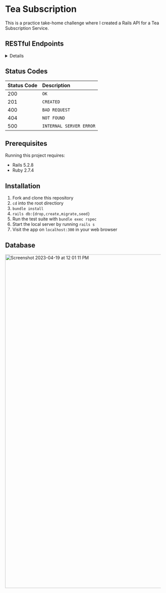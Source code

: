 # Tea Subscription

This is a practice take-home challenge where I created a Rails API for a Tea Subscription Service.

## RESTful Endpoints

<details close>


## New Subscription

```http
POST /api/v1/subscriptions
```

<details close>
<summary>  Details </summary>
<br>
    
Request Body: <br>
* customer_id: Customer ID from db(1-2)
* tea_id: Tea ID from db(1-10)
* title: Name for Subscription
* price: Price for Subscription(must be a float)
* frequency: 0 = weekly, 1 = monthly, 2 = annual

```json
{
    "subscription": {
                        "customer_id": 1,
                        "tea_id": 7,
                        "title": "Green Tea",
                        "price": 19.99,
                        "frequency": 1
                    }
}
```

| Code | Description |
| :--- | :--- |
| 201 | `Created` |

Response Body:

```json
{
    "data": {
        "id": "3",
        "type": "subscription",
        "attributes": {
            "customer_id": 1,
            "tea_id": 7,
            "title": "Green Tea",
            "price": 19.99,
            "frequency": "monthly",
            "status": "active"
        }
    }
}
```

</details>

---

### Cancel/Activate a Subscription


```http
PATCH /api/v1/subscriptions/<subscription_id>
```

<details close>
<summary>  Details </summary>
<br>

| Code | Description |
| :--- | :--- |
| 200 | `OK` |

Response Body:

```json
{
    "data": {
        "id": "1",
        "type": "subscription",
        "attributes": {
            "customer_id": 1,
            "tea_id": 1,
            "title": "Green Tea",
            "price": 19.99,
            "frequency": "monthly",
            "status": "cancelled"
        }
    }
}
```

</details>

---


### List all Subscriptions for a Customer



```http
GET /api/v1/customers/<customer_id>/subscriptions
```

<details close>
<summary>  Details </summary>
<br>

| Code | Description |
| :--- | :--- |
| 200 | `OK` |

Response Body:

```json
{
    "data": [
        {
            "id": "1",
            "type": "subscription",
            "attributes": {
                "customer_id": 1,
                "tea_id": 1,
                "title": "Green Tea",
                "price": 19.99,
                "frequency": "monthly",
                "status": "cancelled"
            }
        },
        {
            "id": "2",
            "type": "subscription",
            "attributes": {
                "customer_id": 1,
                "tea_id": 9,
                "title": "Green Tea",
                "price": 19.99,
                "frequency": "monthly",
                "status": "active"
            }
        },
        {
            "id": "3",
            "type": "subscription",
            "attributes": {
                "customer_id": 1,
                "tea_id": 7,
                "title": "Green Tea",
                "price": 19.99,
                "frequency": "monthly",
                "status": "active"
            }
        }
    ]
}
```

</details>
</details>

## Status Codes

| Status Code | Description |
| :--- | :--- |
| 200 | `OK` |
| 201 | `CREATED` |
| 400 | `BAD REQUEST` |
| 404 | `NOT FOUND` |
| 500 | `INTERNAL SERVER ERROR` |

## Prerequisites
Running this project requires:
- Rails 5.2.8
- Ruby 2.7.4

## Installation

1. Fork and clone this repository
2. `cd` into the root directiory
3. `bundle install`
4. `rails db:{drop,create,migrate,seed}`
5. Run the test suite with `bundle exec rspec`
6. Start the local server by running `rails s`
7. Visit the app on `localhost:300` in your web browser

## Database
<img width="1076" alt="Screenshot 2023-04-19 at 12 01 11 PM" src="https://user-images.githubusercontent.com/111210465/233160752-eb69d365-d05f-4963-801f-ff766955c901.png">
